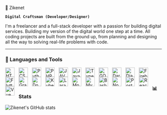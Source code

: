  🦅 Zikenet

**`Digital Craftsman (Developer/Designer)`**

I'm a freelancer and a full-stack developer with a passion for building digital services. Building my version of the digital world one step at a time. All coding projects are built from the ground up, from planning and designing all the way to solving real-life problems with code.

---

### 🧰 Languages and Tools

<img align="left" alt="HTML" width="30px" style="padding-right:10px;" src="https://skillicons.dev/icons?i=html"/>
<img align="left" alt="CSS" width="30px" style="padding-right:10px;" src="https://skillicons.dev/icons?i=css" />
<img align="left" alt="Python" width="30px" style="padding-right:10px;" src="https://skillicons.dev/icons?i=py" />
<img align="left" alt="PHP" width="30px" style="padding-right:10px;" src="https://skillicons.dev/icons?i=php" />
<img align="left" alt="JAVA" width="30px" style="padding-right:10px;" src="https://skillicons.dev/icons?i=java" />
<img align="left" alt="Javascript" width="30px" style="padding-right:10px;" src="https://skillicons.dev/icons?i=js" />
<img align="left" alt="Typescript" width="30px" style="padding-right:10px;" src="https://skillicons.dev/icons?i=ts" />
<img align="left" alt="GO" width="30px" style="padding-right:10px;" src="https://skillicons.dev/icons?i=go" />
<img align="left" alt="Dart" width="30px" style="padding-right:10px;" src="https://skillicons.dev/icons?i=dart" />
<img align="left" alt="Django" width="30px" style="padding-right:10px;" src="https://skillicons.dev/icons?i=dj" />
<img align="left" alt="Firebase" width="30px" style="padding-right:10px;" src="https://skillicons.dev/icons?i=firebase" />
<img align="left" alt="Flutter" width="30px" style="padding-right:10px;" src="https://skillicons.dev/icons?i=flutter" />
<img align="left" alt="GraphQL" width="30px" style="padding-right:10px;" src="https://skillicons.dev/icons?i=graphql" />
<img align="left" alt="Docker" width="30px" style="padding-right:10px;" src="https://skillicons.dev/icons?i=docker" />
<img align="left" alt="Kubernetes" width="30px" style="padding-right:10px;" src="https://skillicons.dev/icons?i=kubernetes" />
<img align="left" alt="Laravel" width="30px" style="padding-right:10px;" src="https://skillicons.dev/icons?i=laravel" />
<img align="left" alt="MongoDB" width="30px" style="padding-right:10px;" src="https://skillicons.dev/icons?i=mongodb" />
<img align="left" alt="MySQL" width="30px" style="padding-right:10px;" src="https://skillicons.dev/icons?i=mysql" />
<img align="left" alt="Bash" width="30px" style="padding-right:10px;" src="https://skillicons.dev/icons?i=neovim" />
<img align="left" alt="Nodejs" width="30px" style="padding-right:10px;" src="https://skillicons.dev/icons?i=nodejs" />
<img align="left" alt="Postgres" width="30px" style="padding-right:10px;" src="https://skillicons.dev/icons?i=postgres" />
<img align="left" alt="React" width="30px" style="padding-right:10px;" src="https://skillicons.dev/icons?i=react" />
<img align="left" alt="Vue" width="30px" style="padding-right:10px;" src="https://skillicons.dev/icons?i=vue" />
<br />

#

### 📊 Stats

![Zikenet's GitHub stats](https://github-readme-stats.vercel.app/api?username=zikenet&show_icons=true&theme=gruvbox)
